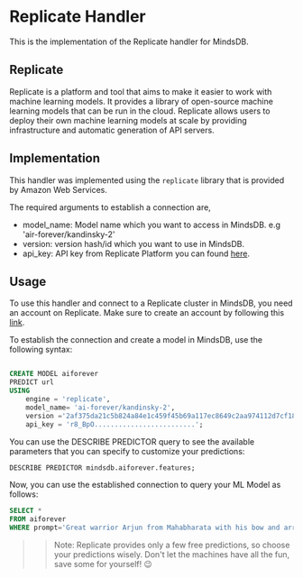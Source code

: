 # Replicate Handler

This is the implementation of the Replicate handler for MindsDB.

## Replicate
Replicate is a platform and tool that aims to make it easier to work with machine learning models. It provides a library of open-source machine learning models that can be run in the cloud. Replicate allows users to deploy their own machine learning models at scale by providing infrastructure and automatic generation of API servers.


## Implementation
This handler was implemented using the `replicate` library that is provided by Amazon Web Services.

The required arguments to establish a connection are,

* model_name: Model name which you want to access in MindsDB. e.g 'air-forever/kandinsky-2'
* version: version hash/id which you want to use in MindsDB.
* api_key: API key from Replicate Platform you can found [here](https://replicate.com/account/api-tokens).


## Usage
To use this handler and connect to a Replicate cluster in MindsDB, you need an account on Replicate. Make sure to create an account by following this [link](https://replicate.com/signin?next=/account/api-tokens).


To establish the connection and create a model in MindsDB, use the following syntax:
```sql

CREATE MODEL aiforever
PREDICT url
USING
    engine = 'replicate',
    model_name= 'ai-forever/kandinsky-2',
    version ='2af375da21c5b824a84e1c459f45b69a117ec8649c2aa974112d7cf1840fc0ce',
    api_key = 'r8_BpO.........................';
```

You can use the DESCRIBE PREDICTOR query to see the available parameters that you can specify to customize your predictions:
```sql
DESCRIBE PREDICTOR mindsdb.aiforever.features;
```

Now, you can use the established connection to query your ML Model as follows:
```sql
SELECT *
FROM aiforever
WHERE prompt='Great warrior Arjun from Mahabharata with his bow and arrow , 4k quality'
```
>> Note: Replicate provides only a few free predictions, so choose your predictions wisely. Don't let the machines have all the fun, save some for yourself! 😉
